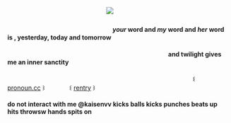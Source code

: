 
　　　　　　　　　　　　　　　　![](https://files.catbox.moe/8sxplv.png)　
#### 　　　　　　　　　　　　　　　　　*your* word and *my* word and *her* word is , **yesterday, today and tomorrow**
#### 　　　　　　　　　　　　　　　　　　　　　　　　　　and twilight gives me an inner sanctity

　　　　　　　　　　　　　　　　　　　　　　　　　　　　　　꒰ [pronoun.cc](https://pronouns.cc/@archaeophobic) ꒱　　　　꒰ [rentry](https://rentry.co/hoard-typeshi) ꒱ 

#### do not interact with me @kaisenvv kicks balls kicks punches beats up hits throwsw hands spits on
